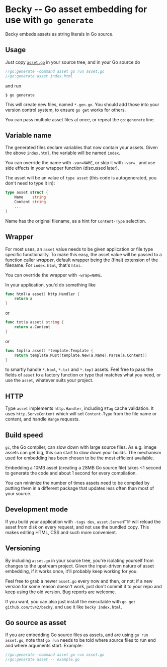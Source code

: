 # Becky -- Go asset embedding for use with `go generate`

Becky embeds assets as string literals in Go source.


## Usage

Just copy
[`asset.go`](https://raw.githubusercontent.com/tv42/becky/master/asset.go)
in your source tree, and in your Go source do

``` go
//go:generate -command asset go run asset.go
//go:generate asset index.html
```

and run

``` console
$ go generate
```

This will create new files, named `*.gen.go`. You should add those
into your version control system, to ensure `go get` works for others.

You can pass multiple asset files at once, or repeat the `go:generate`
line.


## Variable name

The generated files declare variables that now contain your assets.
Given the above `index.html`, the variable will be named `index`.

You can override the name with `-var=NAME`, or skip it with `-var=_`
and use side effects in your wrapper function (discussed later).

The asset will be an value of `type asset` (this code is
autogenerated, you don't need to type it in):

``` go
type asset struct {
	Name    string
	Content string
	...
}
```

Name has the original filename, as a hint for `Content-Type`
selection.


## Wrapper

For most uses, an `asset` value needs to be given application or file
type specific functionality. To make this easy, the asset value will
be passed to a function caller *wrapper*, default wrapper being the
(final) extension of the filename. For `index.html`, that's `html`.

You can override the wrapper with `-wrap=NAME`.

In your application, you'd do something like

``` go
func html(a asset) http.Handler {
	return a
}
```

or

``` go
func txt(a asset) string {
	return a.Content
}
```

or

``` go
func tmpl(a asset) *template.Template {
	return template.Must(template.New(a.Name).Parse(a.Content))
}
```

to smartly handle `*.html`, `*.txt` and `*.tmpl` assets. Feel free
to pass the fields of `asset` to a factory function or type that
matches what you need, or use the `asset`, whatever suits your
project.


## HTTP

Type `asset` implements `http.Handler`, including `ETag` cache
validation. It uses `http.ServeContent` which will set `Content-Type`
from the file name or content, and handle `Range` requests.


## Build speed

`gc`, the Go compiler, can slow down with large source files. As e.g.
image assets can get big, this can start to slow down your builds. The
mechanism used for embedding has been chosen to be the most efficient
available.

Embedding a 10MB asset (creating a 28MB Go source file) takes <1
second to generate the code and about 1 second for every compilation.

You can minimize the number of times assets need to be compiled by
putting them in a different package that updates less often than most
of your source.


## Development mode

If you build your application with `-tags dev`, `asset.ServeHTTP` will
reload the asset from disk on every request, and not use the bundled
copy. This makes editing HTML, CSS and such more convenient.


## Versioning

By including `asset.go` in your source tree, you're isolating yourself
from changes to the upstream project. Given the input-driven nature of
asset embedding, if it works once, it'll probably keep working for
you.

Feel free to grab a newer `asset.go` every now and then, or not; if a
new version for some reason doesn't work, just don't commit it to your
repo and keep using the old version. Bug reports are welcome.

If you want, you can also just install the executable with `go get
github.com/tv42/becky`, and use it like `becky index.html`.


## Go source as asset

If you are embedding Go source files as assets, and are using `go run
asset.go`, note that `go run` needs to be told where source files to
run end and where arguments start. Example:

``` go
//go:generate -command asset go run asset.go
//go:generate asset -- example.go
```

